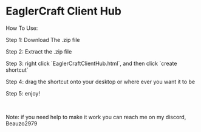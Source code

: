 <h1>EaglerCraft Client Hub</h1>
<p>How To Use:</p>
<p>Step 1: Download The .zip file</p>
<p>Step 2: Extract the .zip file</p>
<p>Step 3: right click `EaglerCraftClientHub.html`, and then click `create shortcut`</p>
<p>Step 4: drag the shortcut onto your desktop or where ever you want it to be</p>
<p>Step 5: enjoy!</p>
<br>
<p>Note: if you need help to make it work you can reach me on my discord, Beauzo2979</p>

